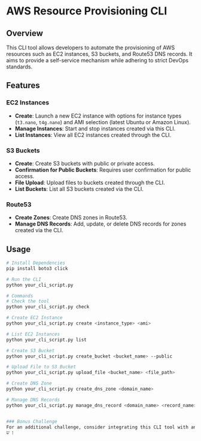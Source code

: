 # AWS Resource Provisioning CLI

## Overview

This CLI tool allows developers to automate the provisioning of AWS resources such as EC2 instances, S3 buckets, and Route53 DNS records. It aims to provide a self-service mechanism while adhering to strict DevOps standards.

## Features

### EC2 Instances
- **Create**: Launch a new EC2 instance with options for instance types (`t3.nano`, `t4g.nano`) and AMI selection (latest Ubuntu or Amazon Linux).
- **Manage Instances**: Start and stop instances created via this CLI.
- **List Instances**: View all EC2 instances created through the CLI.

### S3 Buckets
- **Create**: Create S3 buckets with public or private access.
- **Confirmation for Public Buckets**: Requires user confirmation for public access.
- **File Upload**: Upload files to buckets created through the CLI.
- **List Buckets**: List all S3 buckets created via the CLI.

### Route53
- **Create Zones**: Create DNS zones in Route53.
- **Manage DNS Records**: Add, update, or delete DNS records for zones created via the CLI.

## Usage

```bash
# Install Dependencies
pip install boto3 click

# Run the CLI
python your_cli_script.py

# Commands
# Check the tool
python your_cli_script.py check

# Create EC2 Instance
python your_cli_script.py create <instance_type> <ami>

# List EC2 Instances
python your_cli_script.py list

# Create S3 Bucket
python your_cli_script.py create_bucket <bucket_name> --public

# Upload File to S3 Bucket
python your_cli_script.py upload_file <bucket_name> <file_path>

# Create DNS Zone
python your_cli_script.py create_dns_zone <domain_name>

# Manage DNS Records
python your_cli_script.py manage_dns_record <domain_name> <record_name> <record_type> <record_value> <action>


### Bonus Challenge
For an additional challenge, consider integrating this CLI tool with an open-source tool like Jenkins to provide a user-friendly UI.
ן ש
